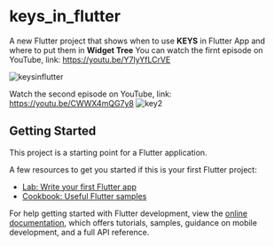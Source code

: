# keys_in_flutter

A new Flutter project that shows when to use **KEYS** in Flutter App and where to put them in **Widget Tree**
You can watch the firnt episode on YouTube, link: https://youtu.be/Y7lyYfLCrVE

![keysinflutter](https://user-images.githubusercontent.com/36349126/191803351-cba05991-7fd6-4465-a111-e549b785f471.png)


Watch the second episode on YouTube, link: https://youtu.be/CWWX4mQG7y8
![key2](https://user-images.githubusercontent.com/36349126/192603657-5762091f-b1e6-452e-a247-ebb895658e5e.png)



## Getting Started

This project is a starting point for a Flutter application.

A few resources to get you started if this is your first Flutter project:

- [Lab: Write your first Flutter app](https://docs.flutter.dev/get-started/codelab)
- [Cookbook: Useful Flutter samples](https://docs.flutter.dev/cookbook)

For help getting started with Flutter development, view the
[online documentation](https://docs.flutter.dev/), which offers tutorials,
samples, guidance on mobile development, and a full API reference.
